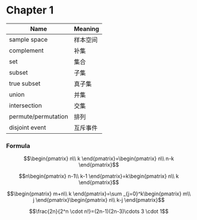 <head>
  <script src="https://cdn.mathjax.org/mathjax/latest/MathJax.js?config=TeX-AMS-MML_HTMLorMML" type="text/javascript"></script>
  <script type="text/x-mathjax-config">
    MathJax.Hub.Config({
      tex2jax: {
      skipTags: ['script', 'noscript', 'style', 'textarea', 'pre'],
      inlineMath: [['$','$']]
      }
    });
  </script>
</head>

# Chapter 1

Name|Meaning
---|---
sample space|样本空间
complement|补集
set|集合
subset|子集
true subset|真子集
union|并集
intersection|交集
permute/permutation|排列
disjoint event|互斥事件

### Formula

$$\begin{pmatrix}
  n\\
  k
\end{pmatrix}=\begin{pmatrix}
  n\\
  n-k
\end{pmatrix}$$

$$n\begin{pmatrix}
  n-1\\
  k-1
\end{pmatrix}=k\begin{pmatrix}
  n\\
  k
\end{pmatrix}$$

$$\begin{pmatrix}
  m+n\\
  k
\end{pmatrix}=\sum _{j=0}^k\begin{pmatrix}
  m\\
  j
\end{pmatrix}\begin{pmatrix}
  n\\
  k-j
\end{pmatrix}$$

$$\frac{2n}{2^n \cdot n!}=(2n-1)(2n-3)\cdots 3 \cdot 1$$